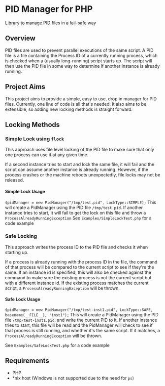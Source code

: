 # PID Manager for PHP
Library to manage PID files in a fail-safe way

## Overview
PID files are used to prevent parallel executions of the same script.
A PID file is a file containing the Process ID of a currently running process, which is checked when a (usually long-running) script starts up.
The script will then use the PID file in some way to determine if another instance is already running.

## Project Aims
This project aims to provide a simple, easy to use, drop in manager for PID files. Currently, one line of code is all that's needed.
It also aims to be extensible, so adding new locking methods is straight forward.

## Locking Methods
### Simple Lock using `flock`
This approach uses file level locking of the PID file to make sure that only one process can use it at any given time.

If a second instance tries to start and lock the same file, it will fail and the script can assume another instance is already running.
However, if the process crashes or the machine reboots unexpectedly, file locks may not be released.
#### Simple Lock Usage
`$pidManager = new PidManager("/tmp/test.pid", LockType::SIMPLE);`
This will create a PidManager using the PID file `/tmp/test.pid`.
If another instance tries to start, it will fail to get the lock on this file and throw a `ProcessAlreadyRunningException`
See `Examples/SimpleLockTest.php` for a code example

### Safe Locking
This approach writes the process ID to the PID file and checks it when starting up.

If a process is already running with the process ID in the file, the command of that process will be compared to the current script to see if they're the same.
If an instance id is specified, this will also be checked against the command to make sure the existing process is not the current script but with a different instance id.
If the existing process matches the current script, a `ProcessAlreadyRunningException` will be thrown.

#### Safe Lock Usage
`$pidManager = new PidManager("/tmp/test-inst1.pid", LockType::SAFE, basename(__FILE__), "inst1");`
This will create a PidManager using the PID file `/tmp/test-inst1.pid`, and write the current PID to it.
If another instance tries to start, this file will be read and the PidManager will check to see if that process is still running, and whether it's the same script.
  If it matches, a `ProcessAlreadyRunningException` will be thrown.
 
See `Examples/SafeLockTest.php` for a code example

## Requirements
* PHP
* *nix host (Windows is not supported due to the need for `ps`)

